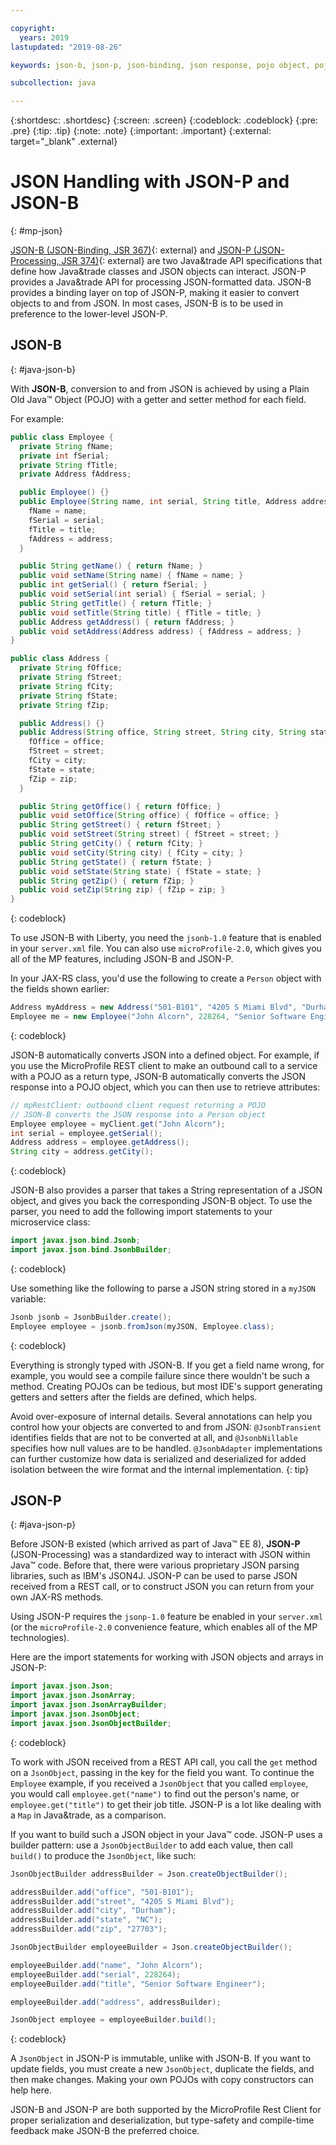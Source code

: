 ```yaml
---

copyright:
  years: 2019
lastupdated: "2019-08-26"

keywords: json-b, json-p, json-binding, json response, pojo object, pojo, jsonobject, jsonobjectbuilder, java api json

subcollection: java

---
```


{:shortdesc: .shortdesc}
{:screen: .screen}
{:codeblock: .codeblock}
{:pre: .pre}
{:tip: .tip}
{:note: .note}
{:important: .important}
{:external: target="_blank" .external}

# JSON Handling with JSON-P and JSON-B
{: #mp-json}

[JSON-B (JSON-Binding, JSR 367)](http://json-b.net/){: external} and [JSON-P (JSON-Processing, JSR 374)](https://javaee.github.io/jsonp/){: external} are two Java&trade API specifications that define how Java&trade classes and JSON objects can interact. JSON-P provides a Java&trade API for processing JSON-formatted data. JSON-B provides a binding layer on top of JSON-P, making it easier to convert objects to and from JSON. In most cases, JSON-B is to be used in preference to the lower-level JSON-P.

## JSON-B
{: #java-json-b}

With **JSON-B**, conversion to and from JSON is achieved by using a Plain Old Java&trade; Object (POJO) with a getter and setter method for each field.

For example:
```java
public class Employee {
  private String fName;
  private int fSerial;
  private String fTitle;
  private Address fAddress;

  public Employee() {}
  public Employee(String name, int serial, String title, Address address) {
    fName = name;
    fSerial = serial;
    fTitle = title;
    fAddress = address;
  }

  public String getName() { return fName; }
  public void setName(String name) { fName = name; }
  public int getSerial() { return fSerial; }
  public void setSerial(int serial) { fSerial = serial; }
  public String getTitle() { return fTitle; }
  public void setTitle(String title) { fTitle = title; }
  public Address getAddress() { return fAddress; }
  public void setAddress(Address address) { fAddress = address; }
}

public class Address {
  private String fOffice;
  private String fStreet;
  private String fCity;
  private String fState;
  private String fZip;

  public Address() {}
  public Address(String office, String street, String city, String state, String zip) {
    fOffice = office;
    fStreet = street;
    fCity = city;
    fState = state;
    fZip = zip;
  }

  public String getOffice() { return fOffice; }
  public void setOffice(String office) { fOffice = office; }
  public String getStreet() { return fStreet; }
  public void setStreet(String street) { fStreet = street; }
  public String getCity() { return fCity; }
  public void setCity(String city) { fCity = city; }
  public String getState() { return fState; }
  public void setState(String state) { fState = state; }
  public String getZip() { return fZip; }
  public void setZip(String zip) { fZip = zip; }
}
```
{: codeblock}

To use JSON-B with Liberty, you need the `jsonb-1.0` feature that is enabled in your `server.xml` file. You can also use `microProfile-2.0`, which gives you all of the MP features, including JSON-B and JSON-P.

In your JAX-RS class, you'd use the following to create a `Person` object with the fields shown earlier:

```java
Address myAddress = new Address("501-B101", "4205 S Miami Blvd", "Durham", "NC", "27703");
Employee me = new Employee("John Alcorn", 228264, "Senior Software Engineer", myAddress);
```
{: codeblock}

JSON-B automatically converts JSON into a defined object. For example, if you use the MicroProfile REST client to make an outbound call to a service with a POJO as a return type, JSON-B automatically converts the JSON response into a POJO object, which you can then use to retrieve attributes:

```java
// mpRestClient: outbound client request returning a POJO
// JSON-B converts the JSON response into a Person object
Employee employee = myClient.get("John Alcorn");
int serial = employee.getSerial();
Address address = employee.getAddress();
String city = address.getCity();
```
{: codeblock}

JSON-B also provides a parser that takes a String representation of a JSON object, and gives you back the corresponding JSON-B object. To use the parser, you need to add the following import statements to your microservice class:

```java
import javax.json.bind.Jsonb;
import javax.json.bind.JsonbBuilder;
```
{: codeblock}

Use something like the following to parse a JSON string stored in a `myJSON` variable:

```java
Jsonb jsonb = JsonbBuilder.create();
Employee employee = jsonb.fromJson(myJSON, Employee.class);
```
{: codeblock}

Everything is strongly typed with JSON-B. If you get a field name wrong, for example, you would see a compile failure since there wouldn't be such a method. Creating POJOs can be tedious, but most IDE's support generating getters and setters after the fields are defined, which helps.

Avoid over-exposure of internal details. Several annotations can help you control how your objects are converted to and from JSON: `@JsonbTransient` identifies fields that are not to be converted at all, and `@JsonbNillable` specifies how null values are to be handled. `@JsonbAdapter` implementations can further customize how data is serialized and deserialized for added isolation between the wire format and the internal implementation.
{: tip}

## JSON-P
{: #java-json-p}

Before JSON-B existed (which arrived as part of Java&trade; EE 8), **JSON-P** (JSON-Processing) was a standardized way to interact with JSON within Java&trade; code. Before that, there were various proprietary JSON parsing libraries, such as IBM's JSON4J. JSON-P can be used to parse JSON received from a REST call, or to construct JSON you can return from your own JAX-RS methods.

Using JSON-P requires the `jsonp-1.0` feature be enabled in your `server.xml` (or the `microProfile-2.0` convenience feature, which enables all of the MP technologies).

Here are the import statements for working with JSON objects and arrays in JSON-P:

```java
import javax.json.Json;
import javax.json.JsonArray;
import javax.json.JsonArrayBuilder;
import javax.json.JsonObject;
import javax.json.JsonObjectBuilder;
```
{: codeblock}

To work with JSON received from a REST API call, you call the `get` method on a `JsonObject`, passing in the key for the field you want. To continue the `Employee` example, if you received a `JsonObject` that you called `employee`, you would call `employee.get("name")` to find out the person's name, or `employee.get("title")` to get their job title. JSON-P is a lot like dealing with a `Map` in Java&trade, as a comparison.

If you want to build such a JSON object in your Java&trade; code. JSON-P uses a builder pattern: use a `JsonObjectBuilder` to add each value, then call `build()` to produce the `JsonObject`, like such:

```java
JsonObjectBuilder addressBuilder = Json.createObjectBuilder();

addressBuilder.add("office", "501-B101");
addressBuilder.add("street", "4205 S Miami Blvd");
addressBuilder.add("city", "Durham");
addressBuilder.add("state", "NC");
addressBuilder.add("zip", "27703");

JsonObjectBuilder employeeBuilder = Json.createObjectBuilder();

employeeBuilder.add("name", "John Alcorn");
employeeBuilder.add("serial", 228264);
employeeBuilder.add("title", "Senior Software Engineer");

employeeBuilder.add("address", addressBuilder);

JsonObject employee = employeeBuilder.build();
```
{: codeblock}

A `JsonObject` in JSON-P is immutable, unlike with JSON-B. If you want to update fields, you must create a new `JsonObject`, duplicate the fields, and then make changes. Making your own POJOs with copy constructors can help here.

JSON-B and JSON-P are both supported by the MicroProfile Rest Client for proper serialization and deserialization, but type-safety and compile-time feedback make JSON-B the preferred choice.
